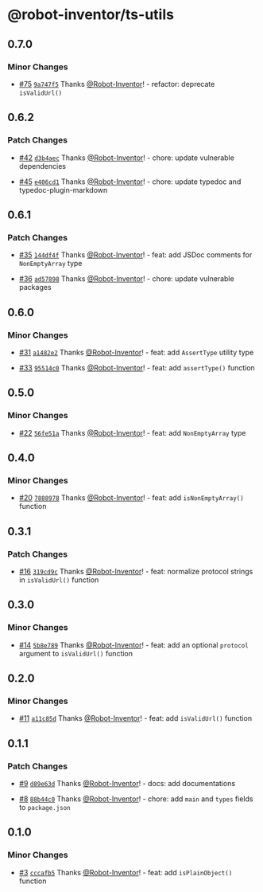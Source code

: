 # @robot-inventor/ts-utils

## 0.7.0

### Minor Changes

- [#75](https://github.com/Robot-Inventor/ts-utils/pull/75) [`9a747f5`](https://github.com/Robot-Inventor/ts-utils/commit/9a747f55cf7fcfaad244dbba5c7c0d067c049e8b) Thanks [@Robot-Inventor](https://github.com/Robot-Inventor)! - refactor: deprecate `isValidUrl()`

## 0.6.2

### Patch Changes

- [#42](https://github.com/Robot-Inventor/ts-utils/pull/42) [`d3b4aec`](https://github.com/Robot-Inventor/ts-utils/commit/d3b4aec424a273cdf270e42d5798551bfcc3a9d4) Thanks [@Robot-Inventor](https://github.com/Robot-Inventor)! - chore: update vulnerable dependencies

- [#45](https://github.com/Robot-Inventor/ts-utils/pull/45) [`e406cd1`](https://github.com/Robot-Inventor/ts-utils/commit/e406cd15c464dad400f8171fbebf72444846f9eb) Thanks [@Robot-Inventor](https://github.com/Robot-Inventor)! - chore: update typedoc and typedoc-plugin-markdown

## 0.6.1

### Patch Changes

- [#35](https://github.com/Robot-Inventor/ts-utils/pull/35) [`144df4f`](https://github.com/Robot-Inventor/ts-utils/commit/144df4fd95c851c29c220af7572d7086fb37603e) Thanks [@Robot-Inventor](https://github.com/Robot-Inventor)! - feat: add JSDoc comments for `NonEmptyArray` type

- [#36](https://github.com/Robot-Inventor/ts-utils/pull/36) [`ad57898`](https://github.com/Robot-Inventor/ts-utils/commit/ad578980a74251c5f6891ef567f8014ddb560d8a) Thanks [@Robot-Inventor](https://github.com/Robot-Inventor)! - chore: update vulnerable packages

## 0.6.0

### Minor Changes

- [#31](https://github.com/Robot-Inventor/ts-utils/pull/31) [`a1482e2`](https://github.com/Robot-Inventor/ts-utils/commit/a1482e2bbc9c5f0e277db693a0d31acffcd40938) Thanks [@Robot-Inventor](https://github.com/Robot-Inventor)! - feat: add `AssertType` utility type

- [#33](https://github.com/Robot-Inventor/ts-utils/pull/33) [`95514c0`](https://github.com/Robot-Inventor/ts-utils/commit/95514c0c002d6599c51a437e5ecb114ed5b5655b) Thanks [@Robot-Inventor](https://github.com/Robot-Inventor)! - feat: add `assertType()` function

## 0.5.0

### Minor Changes

- [#22](https://github.com/Robot-Inventor/ts-utils/pull/22) [`56fe51a`](https://github.com/Robot-Inventor/ts-utils/commit/56fe51ad542b299d6dc3601f2eea5a2228aeacc5) Thanks [@Robot-Inventor](https://github.com/Robot-Inventor)! - feat: add `NonEmptyArray` type

## 0.4.0

### Minor Changes

- [#20](https://github.com/Robot-Inventor/ts-utils/pull/20) [`7888978`](https://github.com/Robot-Inventor/ts-utils/commit/78889789a64b229c5e085b6a9560cc46d4af9316) Thanks [@Robot-Inventor](https://github.com/Robot-Inventor)! - feat: add `isNonEmptyArray()` function

## 0.3.1

### Patch Changes

- [#16](https://github.com/Robot-Inventor/ts-utils/pull/16) [`319cd9c`](https://github.com/Robot-Inventor/ts-utils/commit/319cd9c3591b98c39369340a04ff7626345fb9f9) Thanks [@Robot-Inventor](https://github.com/Robot-Inventor)! - feat: normalize protocol strings in `isValidUrl()` function

## 0.3.0

### Minor Changes

- [#14](https://github.com/Robot-Inventor/ts-utils/pull/14) [`5b8e789`](https://github.com/Robot-Inventor/ts-utils/commit/5b8e7899204a94a838634f0660e630bef4435d6a) Thanks [@Robot-Inventor](https://github.com/Robot-Inventor)! - feat: add an optional `protocol` argument to `isValidUrl()` function

## 0.2.0

### Minor Changes

- [#11](https://github.com/Robot-Inventor/ts-utils/pull/11) [`a11c85d`](https://github.com/Robot-Inventor/ts-utils/commit/a11c85d3caa5c7fe2222e046fdfe8769af4b08d9) Thanks [@Robot-Inventor](https://github.com/Robot-Inventor)! - feat: add `isValidUrl()` function

## 0.1.1

### Patch Changes

- [#9](https://github.com/Robot-Inventor/ts-utils/pull/9) [`d89e63d`](https://github.com/Robot-Inventor/ts-utils/commit/d89e63db992f6a155a5a16d62b75d3e35e4881aa) Thanks [@Robot-Inventor](https://github.com/Robot-Inventor)! - docs: add documentations

- [#8](https://github.com/Robot-Inventor/ts-utils/pull/8) [`88b44c0`](https://github.com/Robot-Inventor/ts-utils/commit/88b44c0665917ecb9d36bbc7ae1a8e1a20e30d2b) Thanks [@Robot-Inventor](https://github.com/Robot-Inventor)! - chore: add `main` and `types` fields to `package.json`

## 0.1.0

### Minor Changes

- [#3](https://github.com/Robot-Inventor/ts-utils/pull/3) [`cccafb5`](https://github.com/Robot-Inventor/ts-utils/commit/cccafb51cdd1457cc1d4a5e41e4a75240dabc528) Thanks [@Robot-Inventor](https://github.com/Robot-Inventor)! - feat: add `isPlainObject()` function
